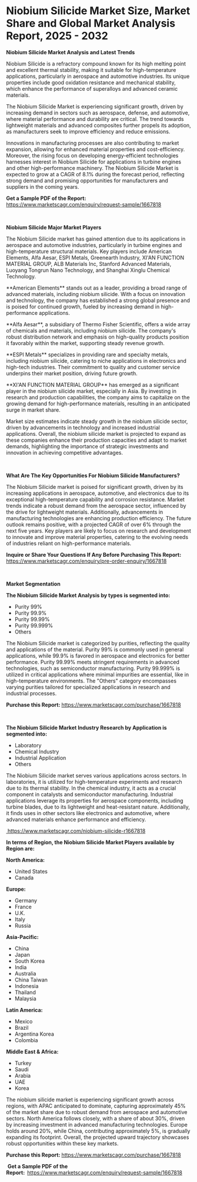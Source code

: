 <p><h1>Niobium Silicide Market Size, Market Share and Global Market Analysis Report, 2025 - 2032</h1></p><p><strong>Niobium Silicide Market Analysis and Latest Trends</strong></p>
<p><p>Niobium Silicide is a refractory compound known for its high melting point and excellent thermal stability, making it suitable for high-temperature applications, particularly in aerospace and automotive industries. Its unique properties include good oxidation resistance and mechanical stability, which enhance the performance of superalloys and advanced ceramic materials. </p><p>The Niobium Silicide Market is experiencing significant growth, driven by increasing demand in sectors such as aerospace, defense, and automotive, where material performance and durability are critical. The trend towards lightweight materials and advanced composites further propels its adoption, as manufacturers seek to improve efficiency and reduce emissions. </p><p>Innovations in manufacturing processes are also contributing to market expansion, allowing for enhanced material properties and cost-efficiency. Moreover, the rising focus on developing energy-efficient technologies harnesses interest in Niobium Silicide for applications in turbine engines and other high-performance machinery. The Niobium Silicide Market is expected to grow at a CAGR of 8.1% during the forecast period, reflecting strong demand and promising opportunities for manufacturers and suppliers in the coming years.</p></p>
<p><strong>Get a Sample PDF of the Report:&nbsp;</strong> <a href="https://www.marketscagr.com/enquiry/request-sample/1667818?utm_campaign=3292&utm_medium=2&utm_source=Github&utm_content=ia&utm_term=18042025&utm_id=niobium-silicide">https://www.marketscagr.com/enquiry/request-sample/1667818</a></p>
<p>&nbsp;</p>
<p><strong>Niobium Silicide Major Market Players</strong></p>
<p><p>The Niobium Silicide market has gained attention due to its applications in aerospace and automotive industries, particularly in turbine engines and high-temperature structural materials. Key players include American Elements, Alfa Aesar, ESPI Metals, Greenearth Industry, XI'AN FUNCTION MATERIAL GROUP, ALB Materials Inc, Stanford Advanced Materials, Luoyang Tongrun Nano Technology, and Shanghai Xinglu Chemical Technology.</p><p>**American Elements** stands out as a leader, providing a broad range of advanced materials, including niobium silicide. With a focus on innovation and technology, the company has established a strong global presence and is poised for continued growth, fueled by increasing demand in high-performance applications.</p><p>**Alfa Aesar**, a subsidiary of Thermo Fisher Scientific, offers a wide array of chemicals and materials, including niobium silicide. The company's robust distribution network and emphasis on high-quality products position it favorably within the market, supporting steady revenue growth.</p><p>**ESPI Metals** specializes in providing rare and specialty metals, including niobium silicide, catering to niche applications in electronics and high-tech industries. Their commitment to quality and customer service underpins their market position, driving future growth.</p><p>**XI'AN FUNCTION MATERIAL GROUP** has emerged as a significant player in the niobium silicide market, especially in Asia. By investing in research and production capabilities, the company aims to capitalize on the growing demand for high-performance materials, resulting in an anticipated surge in market share.</p><p>Market size estimates indicate steady growth in the niobium silicide sector, driven by advancements in technology and increased industrial applications. Overall, the niobium silicide market is projected to expand as these companies enhance their production capacities and adapt to market demands, highlighting the importance of strategic investments and innovation in achieving competitive advantages.</p></p>
<p>&nbsp;</p>
<p><strong>What Are The Key Opportunities For Niobium Silicide Manufacturers?</strong></p>
<p><p>The Niobium Silicide market is poised for significant growth, driven by its increasing applications in aerospace, automotive, and electronics due to its exceptional high-temperature capability and corrosion resistance. Market trends indicate a robust demand from the aerospace sector, influenced by the drive for lightweight materials. Additionally, advancements in manufacturing technologies are enhancing production efficiency. The future outlook remains positive, with a projected CAGR of over 6% through the next five years. Key players are likely to focus on research and development to innovate and improve material properties, catering to the evolving needs of industries reliant on high-performance materials.</p></p>
<p><strong>Inquire or Share Your Questions If Any Before Purchasing This Report:</strong> <a href="https://www.marketscagr.com/enquiry/pre-order-enquiry/1667818?utm_campaign=3292&utm_medium=2&utm_source=Github&utm_content=ia&utm_term=18042025&utm_id=niobium-silicide">https://www.marketscagr.com/enquiry/pre-order-enquiry/1667818</a></p>
<p>&nbsp;</p>
<p><strong>Market Segmentation</strong></p>
<p><strong>The Niobium Silicide Market Analysis by types is segmented into:</strong></p>
<p><ul><li>Purity 99%</li><li>Purity 99.9%</li><li>Purity 99.99%</li><li>Purity 99.999%</li><li>Others</li></ul></p>
<p><p>The Niobium Silicide market is categorized by purities, reflecting the quality and applications of the material. Purity 99% is commonly used in general applications, while 99.9% is favored in aerospace and electronics for better performance. Purity 99.99% meets stringent requirements in advanced technologies, such as semiconductor manufacturing. Purity 99.999% is utilized in critical applications where minimal impurities are essential, like in high-temperature environments. The "Others" category encompasses varying purities tailored for specialized applications in research and industrial processes.</p></p>
<p><strong>Purchase this Report:&nbsp;</strong><a href="https://www.marketscagr.com/purchase/1667818?utm_campaign=3292&utm_medium=2&utm_source=Github&utm_content=ia&utm_term=18042025&utm_id=niobium-silicide">https://www.marketscagr.com/purchase/1667818</a></p>
<p>&nbsp;</p>
<p><strong>The Niobium Silicide Market Industry Research by Application is segmented into:</strong></p>
<p><ul><li>Laboratory</li><li>Chemical Industry</li><li>Industrial Application</li><li>Others</li></ul></p>
<p><p>The Niobium Silicide market serves various applications across sectors. In laboratories, it is utilized for high-temperature experiments and research due to its thermal stability. In the chemical industry, it acts as a crucial component in catalysts and semiconductor manufacturing. Industrial applications leverage its properties for aerospace components, including turbine blades, due to its lightweight and heat-resistant nature. Additionally, it finds uses in other sectors like electronics and automotive, where advanced materials enhance performance and efficiency.</p></p>
<p><a href="https://www.marketscagr.com/niobium-silicide-r1667818?utm_campaign=3292&utm_medium=2&utm_source=Github&utm_content=ia&utm_term=18042025&utm_id=niobium-silicide">&nbsp;https://www.marketscagr.com/niobium-silicide-r1667818</a></p>
<p><strong>In terms of Region, the Niobium Silicide Market Players available by Region are:</strong></p>
<p>
    <p> <strong> North America: </strong>
        <ul>
            <li>United States</li>
            <li>Canada</li>
        </ul>
        </p> 
    <p> <strong> Europe: </strong>
        <ul>
            <li>Germany</li>
            <li>France</li>
            <li>U.K.</li>
            <li>Italy</li>
            <li>Russia</li>
        </ul>
        </p> 
    <p> <strong> Asia-Pacific: </strong>
        <ul>
            <li>China</li>
            <li>Japan</li>
            <li>South Korea</li>
            <li>India</li>
            <li>Australia</li>
            <li>China Taiwan</li>
            <li>Indonesia</li>
            <li>Thailand</li>
            <li>Malaysia</li>
        </ul>
        </p> 
    <p> <strong> Latin America: </strong>
        <ul>
            <li>Mexico</li>
            <li>Brazil</li>
            <li>Argentina Korea</li>
            <li>Colombia</li>
        </ul>
        </p> 
    <p> <strong> Middle East & Africa: </strong>
        <ul>
            <li>Turkey</li>
            <li>Saudi</li>
            <li>Arabia</li>
            <li>UAE</li>
            <li>Korea</li>
        </ul>
    </p>
    </p>
<p><p>The niobium silicide market is experiencing significant growth across regions, with APAC anticipated to dominate, capturing approximately 45% of the market share due to robust demand from aerospace and automotive sectors. North America follows closely, with a share of about 30%, driven by increasing investment in advanced manufacturing technologies. Europe holds around 20%, while China, contributing approximately 5%, is gradually expanding its footprint. Overall, the projected upward trajectory showcases robust opportunities within these key markets.</p></p>
<p><strong>Purchase this Report: </strong><a href="https://www.marketscagr.com/purchase/1667818?utm_campaign=3292&utm_medium=2&utm_source=Github&utm_content=ia&utm_term=18042025&utm_id=niobium-silicide">https://www.marketscagr.com/purchase/1667818</a></p>
<p>&nbsp;<strong>Get a Sample PDF of the Report:&nbsp;&nbsp;</strong><a href="https://www.marketscagr.com/enquiry/request-sample/1667818?utm_campaign=3292&utm_medium=2&utm_source=Github&utm_content=ia&utm_term=18042025&utm_id=niobium-silicide">https://www.marketscagr.com/enquiry/request-sample/1667818</a></p>
<p><strong></strong></p>
<p><p></p><p></p><p></p></p>